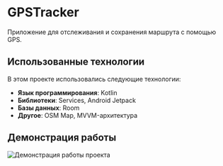 # **GPSTracker**
Приложение для отслеживания и сохранения маршрута с помощью GPS.

## **Использованные технологии**

В этом проекте использовались следующие технологии:

- **Язык программирования**: Kotlin
- **Библиотеки**: Services, Android Jetpack
- **Базы данных**: Room
- **Другое**: OSM Map, MVVM-архитектура

## **Демонстрация работы**
![Демонстрация работы проекта](https://github.com/kzerkovich/CommUNItyJava/blob/main/GPSTracker.gif)
